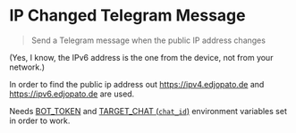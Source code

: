 # IP Changed Telegram Message

> Send a Telegram message when the public IP address changes

(Yes, I know, the IPv6 address is the one from the device, not from your network.)

In order to find the public ip address out https://ipv4.edjopato.de and https://ipv6.edjopato.de are used.

Needs [BOT_TOKEN](https://telegram.me/BotFather) and [TARGET_CHAT (`chat_id`)](https://core.telegram.org/bots/api#sendmessage) environment variables set in order to work.
